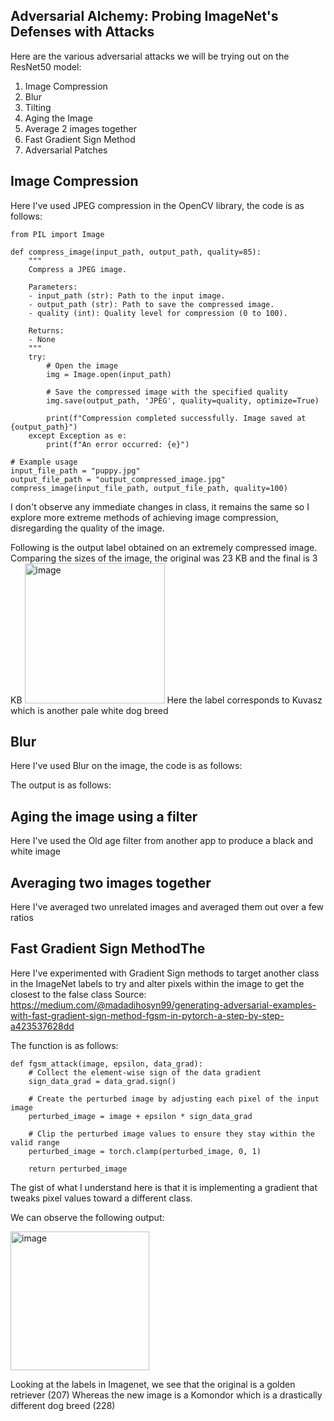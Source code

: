 
## Adversarial Alchemy: Probing ImageNet's Defenses with Attacks


Here are the various adversarial attacks we will be trying out on the ResNet50 model:

1. Image Compression
2. Blur
3. Tilting
4. Aging the Image
5. Average 2 images together
6. Fast Gradient Sign Method
7. Adversarial Patches

## Image Compression 
Here I've used JPEG compression in the OpenCV library, the code is as follows: 
```
from PIL import Image

def compress_image(input_path, output_path, quality=85):
    """
    Compress a JPEG image.

    Parameters:
    - input_path (str): Path to the input image.
    - output_path (str): Path to save the compressed image.
    - quality (int): Quality level for compression (0 to 100).

    Returns:
    - None
    """
    try:
        # Open the image
        img = Image.open(input_path)

        # Save the compressed image with the specified quality
        img.save(output_path, 'JPEG', quality=quality, optimize=True)

        print(f"Compression completed successfully. Image saved at {output_path}")
    except Exception as e:
        print(f"An error occurred: {e}")

# Example usage
input_file_path = "puppy.jpg"
output_file_path = "output_compressed_image.jpg"
compress_image(input_file_path, output_file_path, quality=100)
```
I don't observe any immediate changes in class, it remains the same so I explore more extreme methods of achieving image compression, disregarding the quality of the image. 

Following is the output label obtained on an extremely compressed image. Comparing the sizes of the image, the original was 23 KB and the final is 3 KB
<img width="224" alt="image" src="https://github.com/vijayvanapalli96/vjvanapalli.github.io/assets/46009628/39686ce1-f4d2-49d0-a3d4-68b40dd17622">
Here the label corresponds to Kuvasz which is another pale white dog breed



## Blur
Here I've used Blur on the image, the code is as follows:

The output is as follows:


## Aging the image using a filter
Here I've used the Old age filter from another app to produce a black and white image

## Averaging two images together 
Here I've averaged two unrelated images and averaged them out over a few ratios


## Fast Gradient Sign MethodThe 
Here I've experimented with Gradient Sign methods to target another class in the ImageNet labels to try and alter pixels within the image to get the closest to the false class 
Source: https://medium.com/@madadihosyn99/generating-adversarial-examples-with-fast-gradient-sign-method-fgsm-in-pytorch-a-step-by-step-a423537628dd

The function is as follows: 
```
def fgsm_attack(image, epsilon, data_grad):
    # Collect the element-wise sign of the data gradient
    sign_data_grad = data_grad.sign()
    
    # Create the perturbed image by adjusting each pixel of the input image
    perturbed_image = image + epsilon * sign_data_grad
    
    # Clip the perturbed image values to ensure they stay within the valid range
    perturbed_image = torch.clamp(perturbed_image, 0, 1)
    
    return perturbed_image
```
The gist of what I understand here is that it is implementing a gradient that tweaks pixel values toward a different class.

We can observe the following output:

<img width="222" alt="image" src="https://github.com/vijayvanapalli96/vjvanapalli.github.io/assets/46009628/ecb3317f-4ef8-4684-b4ef-e33830e6d877">

Looking at the labels in Imagenet, we see that the original is a golden retriever (207)
Whereas
the new image is a Komondor which is a  drastically different dog breed (228)







